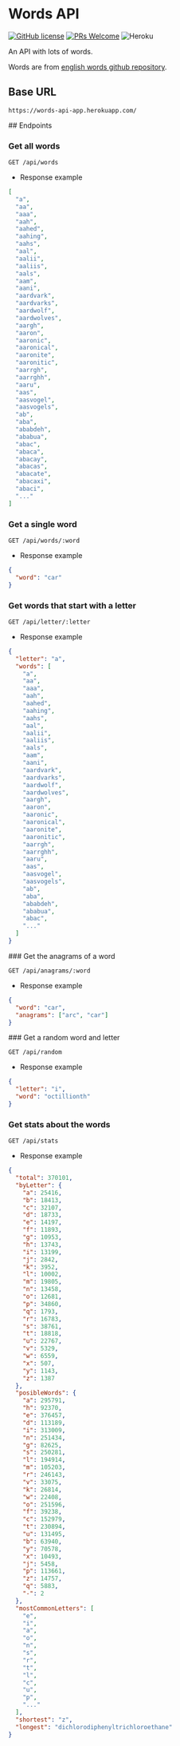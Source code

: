 # Words API

[![GitHub license](https://img.shields.io/github/license/GabrielCrackPro/words-api?style=flat-square)](https://github.com/GabrielCrackPro/words-api/master/LICENSE)
[![PRs Welcome](https://img.shields.io/badge/PRs-welcome-brightgreen.svg?style=flat-square)](https://github.com/GabrielCrackPro/words-api/pulls)
![Heroku](https://pyheroku-badge.herokuapp.com/?app=words-api-app&style=flat-square)

An API with lots of words.

Words are from [english words github repository](https://raw.githubusercontent.com/dwyl/english-words/master/words_dictionary.json).

## Base URL

```
https://words-api-app.herokuapp.com/
```

## Endpoints

### Get all words

```
GET /api/words
```

- Response example

```json
[
  "a",
  "aa",
  "aaa",
  "aah",
  "aahed",
  "aahing",
  "aahs",
  "aal",
  "aalii",
  "aaliis",
  "aals",
  "aam",
  "aani",
  "aardvark",
  "aardvarks",
  "aardwolf",
  "aardwolves",
  "aargh",
  "aaron",
  "aaronic",
  "aaronical",
  "aaronite",
  "aaronitic",
  "aarrgh",
  "aarrghh",
  "aaru",
  "aas",
  "aasvogel",
  "aasvogels",
  "ab",
  "aba",
  "ababdeh",
  "ababua",
  "abac",
  "abaca",
  "abacay",
  "abacas",
  "abacate",
  "abacaxi",
  "abaci",
  "..."
]
```

### Get a single word

```
GET /api/words/:word
```

- Response example

```json
{
  "word": "car"
}
```

### Get words that start with a letter

```
GET /api/letter/:letter
```

- Response example

```json
{
  "letter": "a",
  "words": [
    "a",
    "aa",
    "aaa",
    "aah",
    "aahed",
    "aahing",
    "aahs",
    "aal",
    "aalii",
    "aaliis",
    "aals",
    "aam",
    "aani",
    "aardvark",
    "aardvarks",
    "aardwolf",
    "aardwolves",
    "aargh",
    "aaron",
    "aaronic",
    "aaronical",
    "aaronite",
    "aaronitic",
    "aarrgh",
    "aarrghh",
    "aaru",
    "aas",
    "aasvogel",
    "aasvogels",
    "ab",
    "aba",
    "ababdeh",
    "ababua",
    "abac",
    "..."
  ]
}
```

### Get the anagrams of a word

```
GET /api/anagrams/:word
```

- Response example

```json
{
  "word": "car",
  "anagrams": ["arc", "car"]
}
```

### Get a random word and letter

```
GET /api/random
```

- Response example

```json
{
  "letter": "i",
  "word": "octillionth"
}
```

### Get stats about the words

```
GET /api/stats
```

- Response example

```json
{
  "total": 370101,
  "byLetter": {
    "a": 25416,
    "b": 18413,
    "c": 32107,
    "d": 18733,
    "e": 14197,
    "f": 11893,
    "g": 10953,
    "h": 13743,
    "i": 13199,
    "j": 2842,
    "k": 3952,
    "l": 10002,
    "m": 19805,
    "n": 13458,
    "o": 12681,
    "p": 34860,
    "q": 1793,
    "r": 16783,
    "s": 38761,
    "t": 18818,
    "u": 22767,
    "v": 5329,
    "w": 6559,
    "x": 507,
    "y": 1143,
    "z": 1387
  },
  "posibleWords": {
    "a": 295791,
    "h": 92370,
    "e": 376457,
    "d": 113189,
    "i": 313009,
    "n": 251434,
    "g": 82625,
    "s": 250281,
    "l": 194914,
    "m": 105203,
    "r": 246143,
    "v": 33075,
    "k": 26814,
    "w": 22408,
    "o": 251596,
    "f": 39238,
    "c": 152979,
    "t": 230894,
    "u": 131495,
    "b": 63940,
    "y": 70578,
    "x": 10493,
    "j": 5458,
    "p": 113661,
    "z": 14757,
    "q": 5883,
    "-": 2
  },
  "mostCommonLetters": [
    "e",
    "i",
    "a",
    "o",
    "n",
    "s",
    "r",
    "t",
    "l",
    "c",
    "u",
    "p",
    "..."
  ],
  "shortest": "z",
  "longest": "dichlorodiphenyltrichloroethane"
}
```
